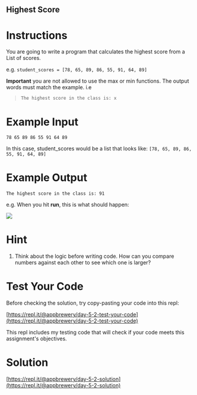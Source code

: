 ## Highest Score

# Instructions

You are going to write a program that calculates the highest score from a List of scores.

e.g. `student_scores = [78, 65, 89, 86, 55, 91, 64, 89]`

**Important** you are not allowed to use the max or min functions. The output words must match the example. i.e

> `The highest score in the class is: x`

# Example Input

```
78 65 89 86 55 91 64 89
```

In this case, student_scores would be a list that looks like: `[78, 65, 89, 86, 55, 91, 64, 89]`

# Example Output

```
The highest score in the class is: 91
```

e.g. When you hit **run**, this is what should happen:

![](https://cdn.fs.teachablecdn.com/DnSPgYNSTgeHRJ3MinHg)

# Hint

1. Think about the logic before writing code. How can you compare numbers against each other to see which one is larger?

# Test Your Code

Before checking the solution, try copy-pasting your code into this repl:

[https://repl.it/@appbrewery/day-5-2-test-your-code](https://repl.it/@appbrewery/day-5-2-test-your-code)

This repl includes my testing code that will check if your code meets this assignment's objectives.

# Solution

[https://repl.it/@appbrewery/day-5-2-solution](https://repl.it/@appbrewery/day-5-2-solution)
